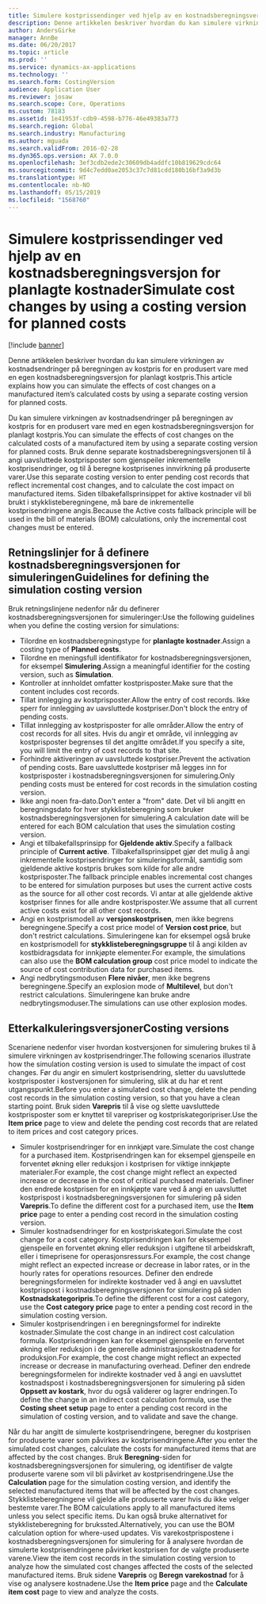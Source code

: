 ```yaml
---
title: Simulere kostprissendinger ved hjelp av en kostnadsberegningsversjon for planlagte kostnader
description: Denne artikkelen beskriver hvordan du kan simulere virkningen av kostnadsendringer på beregningen av kostpris for en produsert vare med en egen kostnadsberegningsversjon for planlagt kostpris.
author: AndersGirke
manager: AnnBe
ms.date: 06/20/2017
ms.topic: article
ms.prod: ''
ms.service: dynamics-ax-applications
ms.technology: ''
ms.search.form: CostingVersion
audience: Application User
ms.reviewer: josaw
ms.search.scope: Core, Operations
ms.custom: 78183
ms.assetid: 1e41953f-cdb9-4598-b776-46e49383a773
ms.search.region: Global
ms.search.industry: Manufacturing
ms.author: mguada
ms.search.validFrom: 2016-02-28
ms.dyn365.ops.version: AX 7.0.0
ms.openlocfilehash: 3ef3cdb2ede2c30609db4addfc10b819629cdc64
ms.sourcegitcommit: 9d4c7edd0ae2053c37c7d81cdd180b16bf3a9d3b
ms.translationtype: HT
ms.contentlocale: nb-NO
ms.lasthandoff: 05/15/2019
ms.locfileid: "1568760"
---
```

# <a name="simulate-cost-changes-by-using-a-costing-version-for-planned-costs"></a><span data-ttu-id="72f57-103">Simulere kostprissendinger ved hjelp av en kostnadsberegningsversjon for planlagte kostnader</span><span class="sxs-lookup"><span data-stu-id="72f57-103">Simulate cost changes by using a costing version for planned costs</span></span>

[!include [banner](../includes/banner.md)]

<span data-ttu-id="72f57-104">Denne artikkelen beskriver hvordan du kan simulere virkningen av kostnadsendringer på beregningen av kostpris for en produsert vare med en egen kostnadsberegningsversjon for planlagt kostpris.</span><span class="sxs-lookup"><span data-stu-id="72f57-104">This article explains how you can simulate the effects of cost changes on a manufactured item’s calculated costs by using a separate costing version for planned costs.</span></span>

<span data-ttu-id="72f57-105">Du kan simulere virkningen av kostnadsendringer på beregningen av kostpris for en produsert vare med en egen kostnadsberegningsversjon for planlagt kostpris.</span><span class="sxs-lookup"><span data-stu-id="72f57-105">You can simulate the effects of cost changes on the calculated costs of a manufactured item by using a separate costing version for planned costs.</span></span> <span data-ttu-id="72f57-106">Bruk denne separate kostnadsberegningsversjonen til å angi uavsluttede kostprisposter som gjenspeiler inkrementelle kostprisendringer, og til å beregne kostprisenes innvirkning på produserte varer.</span><span class="sxs-lookup"><span data-stu-id="72f57-106">Use this separate costing version to enter pending cost records that reflect incremental cost changes, and to calculate the cost impact on manufactured items.</span></span> <span data-ttu-id="72f57-107">Siden tilbakefallsprinsippet for aktive kostnader vil bli brukt i stykklisteberegningene, må bare de inkrementelle kostprisendringene angis.</span><span class="sxs-lookup"><span data-stu-id="72f57-107">Because the Active costs fallback principle will be used in the bill of materials (BOM) calculations, only the incremental cost changes must be entered.</span></span>

## <a name="guidelines-for-defining-the-simulation-costing-version"></a><span data-ttu-id="72f57-108">Retningslinjer for å definere kostnadsberegningsversjonen for simuleringen</span><span class="sxs-lookup"><span data-stu-id="72f57-108">Guidelines for defining the simulation costing version</span></span>
<span data-ttu-id="72f57-109">Bruk retningslinjene nedenfor når du definerer kostnadsberegningsversjonen for simuleringer:</span><span class="sxs-lookup"><span data-stu-id="72f57-109">Use the following guidelines when you define the costing version for simulations:</span></span>

-   <span data-ttu-id="72f57-110">Tilordne en kostnadsberegningstype for **planlagte kostnader**.</span><span class="sxs-lookup"><span data-stu-id="72f57-110">Assign a costing type of **Planned costs**.</span></span>
-   <span data-ttu-id="72f57-111">Tilordne en meningsfull identifikator for kostnadsberegningsversjonen, for eksempel **Simulering**.</span><span class="sxs-lookup"><span data-stu-id="72f57-111">Assign a meaningful identifier for the costing version, such as **Simulation**.</span></span>
-   <span data-ttu-id="72f57-112">Kontroller at innholdet omfatter kostprisposter.</span><span class="sxs-lookup"><span data-stu-id="72f57-112">Make sure that the content includes cost records.</span></span>
-   <span data-ttu-id="72f57-113">Tillat innlegging av kostprisposter.</span><span class="sxs-lookup"><span data-stu-id="72f57-113">Allow the entry of cost records.</span></span> <span data-ttu-id="72f57-114">Ikke sperr for innlegging av uavsluttede kostpriser.</span><span class="sxs-lookup"><span data-stu-id="72f57-114">Don't block the entry of pending costs.</span></span>
-   <span data-ttu-id="72f57-115">Tillat innlegging av kostprisposter for alle områder.</span><span class="sxs-lookup"><span data-stu-id="72f57-115">Allow the entry of cost records for all sites.</span></span> <span data-ttu-id="72f57-116">Hvis du angir et område, vil innlegging av kostprisposter begrenses til det angitte området.</span><span class="sxs-lookup"><span data-stu-id="72f57-116">If you specify a site, you will limit the entry of cost records to that site.</span></span>
-   <span data-ttu-id="72f57-117">Forhindre aktiveringen av uavsluttede kostpriser.</span><span class="sxs-lookup"><span data-stu-id="72f57-117">Prevent the activation of pending costs.</span></span> <span data-ttu-id="72f57-118">Bare uavsluttede kostpriser må legges inn for kostprisposter i kostnadsberegningsversjonen for simulering.</span><span class="sxs-lookup"><span data-stu-id="72f57-118">Only pending costs must be entered for cost records in the simulation costing version.</span></span>
-   <span data-ttu-id="72f57-119">Ikke angi noen fra-dato.</span><span class="sxs-lookup"><span data-stu-id="72f57-119">Don't enter a "from" date.</span></span> <span data-ttu-id="72f57-120">Det vil bli angitt en beregningsdato for hver stykklisteberegning som bruker kostnadsberegningsversjonen for simulering.</span><span class="sxs-lookup"><span data-stu-id="72f57-120">A calculation date will be entered for each BOM calculation that uses the simulation costing version.</span></span>
-   <span data-ttu-id="72f57-121">Angi et tilbakefallsprinsipp for **Gjeldende aktiv**.</span><span class="sxs-lookup"><span data-stu-id="72f57-121">Specify a fallback principle of **Current active**.</span></span> <span data-ttu-id="72f57-122">Tilbakefallsprinsippet gjør det mulig å angi inkrementelle kostprisendringer for simuleringsformål, samtidig som gjeldende aktive kostpris brukes som kilde for alle andre kostprisposter.</span><span class="sxs-lookup"><span data-stu-id="72f57-122">The fallback principle enables incremental cost changes to be entered for simulation purposes but uses the current active costs as the source for all other cost records.</span></span> <span data-ttu-id="72f57-123">Vi antar at alle gjeldende aktive kostpriser finnes for alle andre kostprisposter.</span><span class="sxs-lookup"><span data-stu-id="72f57-123">We assume that all current active costs exist for all other cost records.</span></span>
-   <span data-ttu-id="72f57-124">Angi en kostprismodell av **versjonskostprisen**, men ikke begrens beregningene.</span><span class="sxs-lookup"><span data-stu-id="72f57-124">Specify a cost price model of **Version cost price**, but don't restrict calculations.</span></span> <span data-ttu-id="72f57-125">Simuleringene kan for eksempel også bruke en kostprismodell for **stykklisteberegningsgruppe** til å angi kilden av kostbidragsdata for innkjøpte elementer.</span><span class="sxs-lookup"><span data-stu-id="72f57-125">For example, the simulations can also use the **BOM calculation group** cost price model to indicate the source of cost contribution data for purchased items.</span></span>
-   <span data-ttu-id="72f57-126">Angi nedbrytingsmodusen **Flere nivåer**, men ikke begrens beregningene.</span><span class="sxs-lookup"><span data-stu-id="72f57-126">Specify an explosion mode of **Multilevel**, but don't restrict calculations.</span></span> <span data-ttu-id="72f57-127">Simuleringene kan bruke andre nedbrytingsmoduser.</span><span class="sxs-lookup"><span data-stu-id="72f57-127">The simulations can use other explosion modes.</span></span>

## <a name="costing-versions"></a><span data-ttu-id="72f57-128">Etterkalkuleringsversjoner</span><span class="sxs-lookup"><span data-stu-id="72f57-128">Costing versions</span></span>
<span data-ttu-id="72f57-129">Scenariene nedenfor viser hvordan kostversjonen for simulering brukes til å simulere virkningen av kostprisendringer.</span><span class="sxs-lookup"><span data-stu-id="72f57-129">The following scenarios illustrate how the simulation costing version is used to simulate the impact of cost changes.</span></span> <span data-ttu-id="72f57-130">Før du angir en simulert kostprisendring, sletter du uavsluttede kostprisposter i kostversjonen for simulering, slik at du har et rent utgangspunkt.</span><span class="sxs-lookup"><span data-stu-id="72f57-130">Before you enter a simulated cost change, delete the pending cost records in the simulation costing version, so that you have a clean starting point.</span></span> <span data-ttu-id="72f57-131">Bruk siden **Varepris** til å vise og slette uavsluttede kostprisposter som er knyttet til varepriser og kostpriskategoripriser.</span><span class="sxs-lookup"><span data-stu-id="72f57-131">Use the **Item price** page to view and delete the pending cost records that are related to item prices and cost category prices.</span></span>

-   <span data-ttu-id="72f57-132">Simuler kostprisendringer for en innkjøpt vare.</span><span class="sxs-lookup"><span data-stu-id="72f57-132">Simulate the cost change for a purchased item.</span></span> <span data-ttu-id="72f57-133">Kostprisendringen kan for eksempel gjenspeile en forventet økning eller reduksjon i kostprisen for viktige innkjøpte materialer.</span><span class="sxs-lookup"><span data-stu-id="72f57-133">For example, the cost change might reflect an expected increase or decrease in the cost of critical purchased materials.</span></span> <span data-ttu-id="72f57-134">Definer den endrede kostprisen for en innkjøpte vare ved å angi en uavsluttet kostprispost i kostnadsberegningsversjonen for simulering på siden **Varepris**.</span><span class="sxs-lookup"><span data-stu-id="72f57-134">To define the different cost for a purchased item, use the **Item price** page to enter a pending cost record in the simulation costing version.</span></span>
-   <span data-ttu-id="72f57-135">Simuler kostnadsendringer for en kostpriskategori.</span><span class="sxs-lookup"><span data-stu-id="72f57-135">Simulate the cost change for a cost category.</span></span> <span data-ttu-id="72f57-136">Kostprisendringen kan for eksempel gjenspeile en forventet økning eller reduksjon i utgiftene til arbeidskraft, eller i timeprisene for operasjonsressurs.</span><span class="sxs-lookup"><span data-stu-id="72f57-136">For example, the cost change might reflect an expected increase or decrease in labor rates, or in the hourly rates for operations resources.</span></span> <span data-ttu-id="72f57-137">Definer den endrede beregningsformelen for indirekte kostnader ved å angi en uavsluttet kostprispost i kostnadsberegningsversjonen for simulering på siden **Kostnadskategoripris**.</span><span class="sxs-lookup"><span data-stu-id="72f57-137">To define the different cost for a cost category, use the **Cost category price** page to enter a pending cost record in the simulation costing version.</span></span>
-   <span data-ttu-id="72f57-138">Simuler kostprisendringen i en beregningsformel for indirekte kostnader.</span><span class="sxs-lookup"><span data-stu-id="72f57-138">Simulate the cost change in an indirect cost calculation formula.</span></span> <span data-ttu-id="72f57-139">Kostprisendringen kan for eksempel gjenspeile en forventet økning eller reduksjon i de generelle administrasjonskostnadene for produksjon.</span><span class="sxs-lookup"><span data-stu-id="72f57-139">For example, the cost change might reflect an expected increase or decrease in manufacturing overhead.</span></span> <span data-ttu-id="72f57-140">Definer den endrede beregningsformelen for indirekte kostnader ved å angi en uavsluttet kostnadspost i kostnadsberegningsversjonen for simulering på siden **Oppsett av kostark**, hvor du også validerer og lagrer endringen.</span><span class="sxs-lookup"><span data-stu-id="72f57-140">To define the change in an indirect cost calculation formula, use the **Costing sheet setup** page to enter a pending cost record in the simulation of costing version, and to validate and save the change.</span></span>

<span data-ttu-id="72f57-141">Når du har angitt de simulerte kostprisendringene, beregner du kostprisen for produserte varer som påvirkes av kostprisendringene.</span><span class="sxs-lookup"><span data-stu-id="72f57-141">After you enter the simulated cost changes, calculate the costs for manufactured items that are affected by the cost changes.</span></span> <span data-ttu-id="72f57-142">Bruk **Beregning**-siden for kostnadsberegningsversjonen for simulering, og identifiser de valgte produserte varene som vil bli påvirket av kostprisendringene.</span><span class="sxs-lookup"><span data-stu-id="72f57-142">Use the **Calculation** page for the simulation costing version, and identify the selected manufactured items that will be affected by the cost changes.</span></span> <span data-ttu-id="72f57-143">Stykklisteberegningene vil gjelde alle produserte varer hvis du ikke velger bestemte varer.</span><span class="sxs-lookup"><span data-stu-id="72f57-143">The BOM calculations apply to all manufactured items unless you select specific items.</span></span> <span data-ttu-id="72f57-144">Du kan også bruke alternativet for stykklisteberegning for brukssted.</span><span class="sxs-lookup"><span data-stu-id="72f57-144">Alternatively, you can use the BOM calculation option for where-used updates.</span></span> <span data-ttu-id="72f57-145">Vis varekostprispostene i kostnadsberegningsversjonen for simulering for å analysere hvordan de simulerte kostprisendringene påvirket kostprisen for de valgte produserte varene.</span><span class="sxs-lookup"><span data-stu-id="72f57-145">View the item cost records in the simulation costing version to analyze how the simulated cost changes affected the costs of the selected manufactured items.</span></span> <span data-ttu-id="72f57-146">Bruk sidene **Varepris** og **Beregn varekostnad** for å vise og analysere kostnadene.</span><span class="sxs-lookup"><span data-stu-id="72f57-146">Use the **Item price** page and the **Calculate item cost** page to view and analyze the costs.</span></span>




